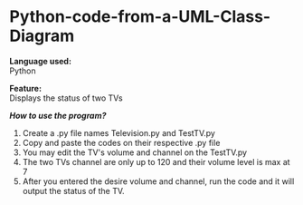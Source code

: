 # Python-code-from-a-UML-Class-Diagram
__Language used:__<br>
Python

__Feature:__<br>
Displays the status of two TVs

***How to use the program?***
1. Create a .py file names Television.py and TestTV.py
2. Copy and paste the codes on their respective .py file
3. You may edit the TV's volume and channel on the TestTV.py
4. The two TVs channel are only up to 120 and their volume level is max at 7
5. After you entered the desire volume and channel, run the code and it will output the status of the TV.
